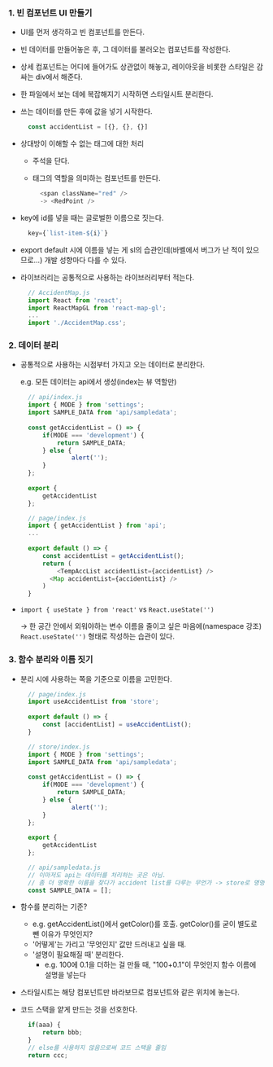 ### 1. 빈 컴포넌트 UI 만들기

- UI를 먼저 생각하고 빈 컴포넌트를 만든다.

- 빈 데이터를 만들어놓은 후, 그 데이터를 불러오는 컴포넌트를 작성한다.

- 상세 컴포넌트는 어디에 들어가도 상관없이 해놓고, 레이아웃을 비롯한 스타일은 감싸는 div에서 해준다.

- 한 파일에서 보는 데에 복잡해지기 시작하면 스타일시트 분리한다.

- 쓰는 데이터를 만든 후에 값을 넣기 시작한다.

  ```javascript
    const accidentList = [{}, {}, {}]
  ```

- 상대방이 이해할 수 없는 태그에 대한 처리

  - 주석을 단다.

  - 태그의 역할을 의미하는 컴포넌트를 만든다.

    ```javascript
      <span className="red" />
      -> <RedPoint />
    ```

- key에 id를 넣을 때는 글로벌한 이름으로 짓는다.

  ```javascript
    key={`list-item-${i}`}
  ```

- export default 시에 이름을 넣는 게 sl의 습관인데(바벨에서 버그가 난 적이 있으므로...) 개발 성향마다 다를 수 있다.

- 라이브러리는 공통적으로 사용하는 라이브러리부터 적는다.

  ```javascript
    // AccidentMap.js
    import React from 'react';
    import ReactMapGL from 'react-map-gl';
    ...
    import './AccidentMap.css';
  ```

### 2. 데이터 분리

- 공통적으로 사용하는 시점부터 가지고 오는 데이터로 분리한다.

  e.g. 모든 데이터는 api에서 생성(index는 뷰 역할만)

  ```javascript
    // api/index.js
    import { MODE } from 'settings';
    import SAMPLE_DATA from 'api/sampledata';
    
    const getAccidentList = () => {
    	if(MODE === 'development') {
    		return SAMPLE_DATA;
    	} else {
    			alert('');
    	}
    };
    
    export { 
    	getAccidentList
    };
  
    // page/index.js
    import { getAccidentList } from 'api';
    ...
    
    export default () => {
    	const accidentList = getAccidentList();
    	return (
    		<TempAccList accidentList={accidentList} />
    	  <Map accidentList={accidentList} />
    	)
    }
  ```

- `import { useState } from 'react'` vs `React.useState('')`

  → 한 공간 안에서 외워야하는 변수 이름을 줄이고 싶은 마음에(namespace 강조) `React.useState('')` 형태로 작성하는 습관이 있다.

### 3. 함수 분리와 이름 짓기

- 분리 시에 사용하는 쪽을 기준으로 이름을 고민한다.

  ```javascript
    // page/index.js
    import useAccidentList from 'store';
    
    export default () => {
    	const [accidentList] = useAccidentList();
    }
  
    // store/index.js
    import { MODE } from 'settings';
    import SAMPLE_DATA from 'api/sampledata';
    
    const getAccidentList = () => {
    	if(MODE === 'development') {
    		return SAMPLE_DATA;
    	} else {
    			alert('');
    	}
    };
    
    export { 
    	getAccidentList
    };
  
    // api/sampledata.js
    // 이마저도 api는 데이터를 처리하는 곳은 아님.
    // 좀 더 명확한 이름을 찾다가 accident list를 다루는 무언가 -> store로 명명
    const SAMPLE_DATA = [];
  ```

- 함수를 분리하는 기준?

  - e.g. getAccidentList()에서 getColor()를 호출. getColor()를 굳이 별도로 뺀 이유가 무엇인지?
  - '어떻게'는 가리고 '무엇인지' 값만 드러내고 싶을 때.
  - '설명이 필요해질 때' 분리한다.
    - e.g. 100에 0.1을 더하는 걸 만들 때, "100+0.1"이 무엇인지 함수 이름에 설명을 넣는다

- 스타일시트는 해당 컴포넌트만 바라보므로 컴포넌트와 같은 위치에 놓는다.

- 코드 스택을 얕게 만드는 것을 선호한다.

  ```javascript
    if(aaa) {
    	return bbb;
    }
    // else를 사용하지 않음으로써 코드 스택을 줄임
    return ccc;
  ```